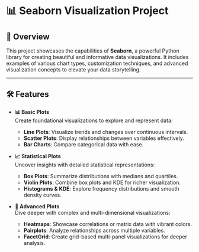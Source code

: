 # 📊 **Seaborn Visualization Project**

## 📌 **Overview**
This project showcases the capabilities of **Seaborn**, a powerful Python library for creating beautiful and informative data visualizations. It includes examples of various chart types, customization techniques, and advanced visualization concepts to elevate your data storytelling.

---

## 🛠️ **Features**
- **📊 Basic Plots**  
  Create foundational visualizations to explore and represent data:
  - **Line Plots**: Visualize trends and changes over continuous intervals.
  - **Scatter Plots**: Display relationships between variables effectively.
  - **Bar Charts**: Compare categorical data with ease.

- **📈 Statistical Plots**  
  Uncover insights with detailed statistical representations:
  - **Box Plots**: Summarize distributions with medians and quartiles.
  - **Violin Plots**: Combine box plots and KDE for richer visualization.
  - **Histograms & KDE**: Explore frequency distributions and smooth density curves.

- **🚀 Advanced Plots**  
  Dive deeper with complex and multi-dimensional visualizations:
  - **Heatmaps**: Showcase correlations or matrix data with vibrant colors.
  - **Pairplots**: Analyze relationships across multiple variables.
  - **FacetGrid**: Create grid-based multi-panel visualizations for deeper analysis.
